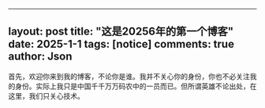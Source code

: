 
---
layout: post
title: "这是20256年的第一个博客"
date:   2025-1-1
tags: [notice]
comments: true
author: Json
---
首先，欢迎你来到我的博客，不论你是谁。我并不关心你的身份，你也不必关注我的身份。实际上我只是中国千千万万码农中的一员而已。但所谓英雄不论出处，在这里，我们只关心技术。
